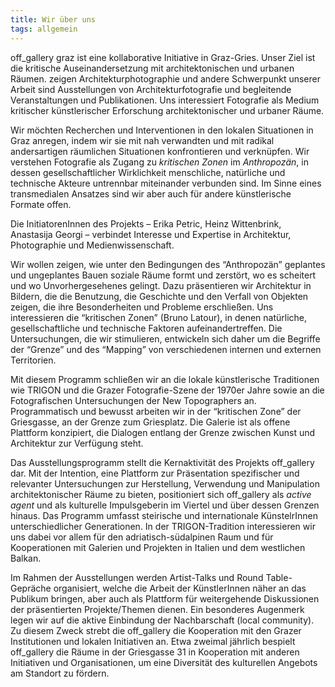 ```yaml
---
title: Wir über uns
tags: allgemein
---
```


off_gallery graz ist eine kollaborative Initiative in Graz-Gries. Unser Ziel ist die kritische Auseinandersetzung mit architektonischen und urbanen Räumen. zeigen Architekturphotographie und andere Schwerpunkt unserer Arbeit sind Ausstellungen von Architekturfotografie und begleitende Veranstaltungen und Publikationen. Uns interessiert Fotografie als Medium kritischer künstlerischer Erforschung architektonischer und urbaner Räume.

Wir möchten Recherchen und Interventionen in den lokalen Situationen in Graz anregen, indem wir sie mit nah verwandten und mit radikal andersartigen räumlichen Situationen konfrontieren und verknüpfen. Wir verstehen Fotografie als Zugang zu *kritischen Zonen* im *Anthropozän*, in dessen gesellschaftlicher Wirklichkeit menschliche, natürliche und technische Akteure untrennbar miteinander verbunden sind. Im Sinne eines transmedialen Ansatzes sind wir aber auch für andere künstlerische Formate offen.

Die InitiatorenInnen des Projekts – Erika Petric, Heinz Wittenbrink, Anastasija Georgi – verbindet Interesse und Expertise in Architektur, Photographie und Medienwissenschaft.

Wir wollen zeigen, wie unter den Bedingungen des “Anthropozän” geplantes und ungeplantes Bauen soziale Räume formt und zerstört, wo es scheitert und wo Unvorhergesehenes gelingt. Dazu präsentieren wir Architektur in Bildern, die die Benutzung, die Geschichte und den Verfall von Objekten zeigen, die ihre Besonderheiten und Probleme erschließen. Uns interessieren die “kritischen Zonen” (Bruno Latour), in denen natürliche, gesellschaftliche und technische Faktoren aufeinandertreffen. Die Untersuchungen, die wir stimulieren, entwickeln sich daher um die Begriffe der “Grenze” und des “Mapping” von verschiedenen internen und externen Territorien.

Mit diesem Programm schließen wir an die lokale künstlerische Traditionen wie TRIGON und die Grazer Fotografie-Szene der 1970er Jahre sowie an die Fotografischen Untersuchungen der New Topographers an. Programmatisch und bewusst arbeiten wir in der “kritischen Zone” der Griesgasse, an der Grenze zum Griesplatz. Die Galerie ist als offene Plattform konzipiert, die Dialogen entlang der Grenze zwischen Kunst und Architektur zur Verfügung steht.

Das Ausstellungsprogramm stellt die Kernaktivität des Projekts off_gallery dar. Mit der Intention, eine Plattform zur Präsentation spezifischer und relevanter Untersuchungen zur Herstellung, Verwendung und Manipulation architektonischer Räume zu bieten, positioniert sich off_gallery als *active agent* und als kulturelle Impulsgeberin im Viertel und über dessen Grenzen hinaus. Das Programm umfasst steirische und internationale KünstelrInnen unterschiedlicher Generationen. In der TRIGON-Tradition interessieren wir uns dabei vor allem für den adriatisch-südalpinen Raum und für Kooperationen mit Galerien und Projekten in Italien und dem westlichen Balkan.

Im Rahmen der Ausstellungen werden Artist-Talks und Round Table-Gepräche organisiert, welche die Arbeit der KünstlerInnen näher an das Publikum bringen, aber auch als Plattform für weitergehende Diskussionen der präsentierten Projekte/Themen dienen. Ein besonderes Augenmerk legen wir auf die aktive Einbindung der Nachbarschaft (local community). Zu diesem Zweck strebt die off_gallery die Kooperation mit den Grazer Institutionen und lokalen Initiativen an. Etwa zweimal jährlich bespielt off_gallery die Räume in der Griesgasse 31 in Kooperation mit anderen Initiativen und Organisationen, um eine Diversität des kulturellen Angebots am Standort zu fördern.
